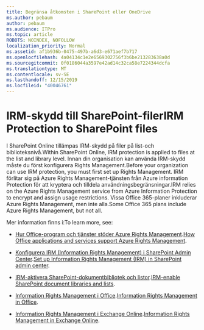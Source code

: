 ```yaml
---
title: Begränsa åtkomsten i SharePoint eller OneDrive
ms.author: pebaum
author: pebaum
ms.audience: ITPro
ms.topic: article
ROBOTS: NOINDEX, NOFOLLOW
localization_priority: Normal
ms.assetid: af1b936b-0475-497b-a6d3-e671aef7b717
ms.openlocfilehash: 4a04134c1e2e6569302756f3b6be213283638a0d
ms.sourcegitcommit: 0f0186044a3597e42ad14c32ca58e7224344dcfa
ms.translationtype: MT
ms.contentlocale: sv-SE
ms.lasthandoff: 12/15/2019
ms.locfileid: "40046761"
---
```

# <a name="irm-protection-to-sharepoint-files"></a><span data-ttu-id="daa7b-102">IRM-skydd till SharePoint-filer</span><span class="sxs-lookup"><span data-stu-id="daa7b-102">IRM Protection to SharePoint files</span></span>


<span data-ttu-id="daa7b-103">I SharePoint Online tillämpas IRM-skydd på filer på list-och biblioteksnivå.</span><span class="sxs-lookup"><span data-stu-id="daa7b-103">Within SharePoint Online, IRM protection is applied to files at the list and library level.</span></span> <span data-ttu-id="daa7b-104">Innan din organisation kan använda IRM-skydd måste du först konfigurera Rights Management.</span><span class="sxs-lookup"><span data-stu-id="daa7b-104">Before your organization can use IRM protection, you must first set up Rights Management.</span></span> <span data-ttu-id="daa7b-105">IRM förlitar sig på Azure Rights Management-tjänsten från Azure information Protection för att kryptera och tilldela användningsbegränsningar.</span><span class="sxs-lookup"><span data-stu-id="daa7b-105">IRM relies on the Azure Rights Management service from Azure Information Protection to encrypt and assign usage restrictions.</span></span> <span data-ttu-id="daa7b-106">Vissa Office 365-planer inkluderar Azure Rights Management, men inte alla.</span><span class="sxs-lookup"><span data-stu-id="daa7b-106">Some Office 365 plans include Azure Rights Management, but not all.</span></span> 

<span data-ttu-id="daa7b-107">Mer information finns i:</span><span class="sxs-lookup"><span data-stu-id="daa7b-107">To learn more, see:</span></span>

- <span data-ttu-id="daa7b-108">[Hur Office-program och tjänster stöder Azure Rights Management](https://docs.microsoft.com/azure/information-protection/understand-explore/office-apps-services-support).</span><span class="sxs-lookup"><span data-stu-id="daa7b-108">[How Office applications and services support Azure Rights Management](https://docs.microsoft.com/azure/information-protection/understand-explore/office-apps-services-support).</span></span>

- <span data-ttu-id="daa7b-109">[Konfigurera IRM (Information Rights Management) i SharePoint Admin Center](https://docs.microsoft.com/office365/securitycompliance/set-up-irm-in-sp-admin-center).</span><span class="sxs-lookup"><span data-stu-id="daa7b-109">[Set up Information Rights Management (IRM) in SharePoint admin center](https://docs.microsoft.com/office365/securitycompliance/set-up-irm-in-sp-admin-center).</span></span>

- <span data-ttu-id="daa7b-110">[IRM-aktivera SharePoint-dokumentbibliotek och listor](https://docs.microsoft.com/office365/securitycompliance/set-up-irm-in-sp-admin-center#irm-enable-sharepoint-document-libraries-and-lists).</span><span class="sxs-lookup"><span data-stu-id="daa7b-110">[IRM-enable SharePoint document libraries and lists](https://docs.microsoft.com/office365/securitycompliance/set-up-irm-in-sp-admin-center#irm-enable-sharepoint-document-libraries-and-lists).</span></span>

- <span data-ttu-id="daa7b-111">[Information Rights Management i Office](https://support.office.com/Article/Information-Rights-Management-in-Office-c7a70797-6b1e-493f-acf7-92a39b85e30c).</span><span class="sxs-lookup"><span data-stu-id="daa7b-111">[Information Rights Management in Office](https://support.office.com/Article/Information-Rights-Management-in-Office-c7a70797-6b1e-493f-acf7-92a39b85e30c).</span></span>

- <span data-ttu-id="daa7b-112">[Information Rights Management i Exchange Online](https://docs.microsoft.com/office365/SecurityCompliance/information-rights-management-in-exchange-online).</span><span class="sxs-lookup"><span data-stu-id="daa7b-112">[Information Rights Management in Exchange Online](https://docs.microsoft.com/office365/SecurityCompliance/information-rights-management-in-exchange-online).</span></span>


